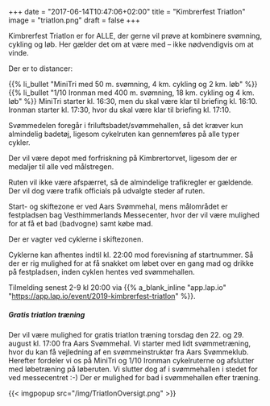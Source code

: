 +++
date = "2017-06-14T10:47:06+02:00"
title = "Kimbrerfest Triatlon"
image = "triatlon.png"
draft = false
+++

Kimbrerfest Triatlon er for ALLE, der gerne vil prøve at kombinere svømning, cykling og løb. 
Her gælder det om at være med – ikke nødvendigvis om at vinde.

Der er to distancer:

{{% li_bullet "MiniTri med 50 m. svømning, 4 km. cykling og 2 km. løb" %}}
{{% li_bullet "1/10 Ironman med 400 m. svømning, 18 km. cykling og 4 km. løb" %}}
MiniTri starter kl. 16:30, men du skal være klar til briefing kl. 16:10.
Ironman starter kl. 17:30, hvor du skal være klar til briefing kl. 17:10.

Svømmedelen foregår i friluftsbadet/svømmehallen, så det kræver kun almindelig badetøj, ligesom cykelruten kan gennemføres på alle typer cykler.

Der vil være depot med forfriskning på Kimbrertorvet, ligesom der er medaljer til alle ved målstregen.

Ruten vil ikke være afspærret, så de almindelige trafikregler er gældende. Der vil dog være trafik officials på udvalgte steder af ruten.

Start- og skiftezone er ved Aars Svømmehal, mens målområdet er festpladsen bag Vesthimmerlands Messecenter, hvor der vil være mulighed for at få et bad (badvogne) samt købe mad. 

Der er vagter ved cyklerne i skiftezonen. 

Cyklerne kan afhentes indtil kl. 22:00 mod forevisning af startnummer. 
Så der er rig mulighed for at få snakket om løbet over en gang mad og drikke på festpladsen, inden cyklen hentes ved svømmehallen.

Tilmelding senest 2-9 kl 20:00 via {{% a_blank_inline "app.lap.io" "https://app.lap.io/event/2019-kimbrerfest-triatlon" %}}. 

##### Gratis triatlon træning
Der vil være mulighed for gratis triatlon træning torsdag den 22. og 29. august kl. 17:00 fra Aars Svømmehal.
Vi starter med lidt svømmetræning, hvor du kan få vejledning af en svømmeinstruktør fra Aars Svømmeklub. Herefter fordeler vi os på MiniTri og 1/10 Ironman cykelruterne og afslutter med løbetræning på løberuten. Vi slutter dog af i svømmehallen i stedet for ved messecentret :-) Der er mulighed for bad i svømmehallen efter træning.

{{< imgpopup src="/img/TriatlonOversigt.png" >}}

